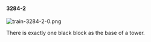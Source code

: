 #### 3284-2
![train-3284-2-0.png](https://github.com/lil-lab/nlvr/raw/master/nlvr/train/images/77/train-3284-2-0.png "train-3284-2-0.png")

There is exactly one black block as the base of a tower.